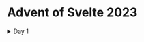 # Advent of Svelte 2023

<details>
<summary>Day 1</summary>

## Day 1

The Elves have been tirelessly creating presents all year round. They’re right on schedule, but today they’ve run into a big problem; the ancient system for tracking who’s been naughty or nice is out of commission. With the hundreds of thousands of letters from children piling up alongside their records of good and bad deeds, the Elves are in dire need of a modern solution.

Your mission is to build a system for the elves, enabling them to input names and tally each childs deeds to keep track of whether they’re good or bad. You could even categorise these automatically as “naughty” and “nice.” Fortunately, the elves have been meticulous in their record-keeping and have a backup of all the current data in JSON format. You’ll need to import this data into your newly developed system.

Here is an example of what the Elves have stored:

```javascript
[
 { "name": "Emma", "tally": 32 },
 { "name": "Ethan", "tally": 14 },
 { "name": "Isabella", "tally": 70 },
 { "name": "Jayden", "tally": -16 },
 { "name": "Isabella", "tally": -59 },
 { "name": "Noah", "tally": 19 },
 { "name": "Mia", "tally": -37 },
 { "name": "Will", "tally": -20 },
 { "name": "Sam", "tally": -91 },
 { "name": "Brittney", "tally": -98 }
 ...
]
```

You can fetch this data by making a GET request to `https://advent.sveltesociety.dev/data/2023/day-one.json`
</details>
